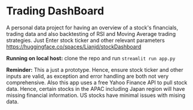 # Trading DashBoard
A personal data project for having an overview of a stock's financials, trading data and also backtesting of RSI and Moving Average trading strategies. 
Just Enter stock ticker and other relevant parameters
https://huggingface.co/spaces/Lianjd/stockDashboard

**Running on local host:**
clone the repo and run `streamlit run app.py`


**Reminder:**
This a just a prototype. Hence, ensure stock ticker and other inputs are valid, as exception and error handling are both not very comprehensive.
Also this app uses a free Yahoo Finance API to pull stock data. Hence, certain stocks in the APAC including Japan region will have missing financial information.
US stocks have minimal issues with mising data. 

